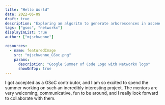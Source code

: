 ```yaml
---
title: "Hello World"
date: 2022-06-09
draft: true
description: "Exploring an algoritm to generate arborescences in ascending order"
tags: ["gsoc", "networkx"]
displayInList: true
author: ["mjschwenne"]

resources:
  - name: featuredImage
    src: "mjschwenne_GSoc.png"
    params:
      description: "Google Summer of Code Logo with NetworkX logo"
      showOnTop: true
---
```

 
I got accepted as a GSoC contributor, and I am so excited to spend the summer working on 
such an incredibly interesting project. The mentors are very welcoming, communicative, fun 
to be around, and I really look forward to collaborate with them.
